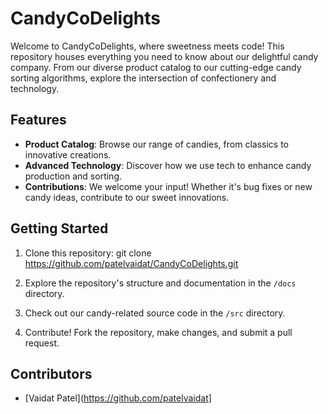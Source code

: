 # CandyCoDelights

Welcome to CandyCoDelights, where sweetness meets code! This repository houses everything you need to know about our delightful candy company. From our diverse product catalog to our cutting-edge candy sorting algorithms, explore the intersection of confectionery and technology.

## Features

- **Product Catalog**: Browse our range of candies, from classics to innovative creations.
- **Advanced Technology**: Discover how we use tech to enhance candy production and sorting.
- **Contributions**: We welcome your input! Whether it's bug fixes or new candy ideas, contribute to our sweet innovations.

## Getting Started

1. Clone this repository:
   git clone https://github.com/patelvaidat/CandyCoDelights.git

3. Explore the repository's structure and documentation in the `/docs` directory.

4. Check out our candy-related source code in the `/src` directory.

5. Contribute! Fork the repository, make changes, and submit a pull request.

## Contributors

- [Vaidat Patel](https://github.com/patelvaidat]
